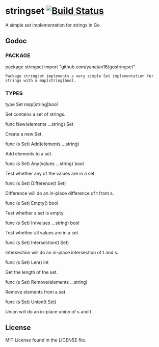 stringset [![Build Status][1]][2]
=========

A simple set implementation for strings in Go.

## Godoc

### PACKAGE

package stringset
    import "github.com/yanatan16/gostringset"

    Package stringset implements a very simple Set implementation for
    strings with a map[string]bool.

### TYPES

  type Set map[string]bool
  
Set contains a set of strings.

  func New(elements ...string) Set
  
Create a new Set.

  func (s Set) Add(elements ...string)
  
Add elements to a set.

  func (s Set) Any(values ...string) bool
  
Test whether any of the values are in a set.

  func (s Set) Difference(t Set)
  
Difference will do an in-place difference of t from s.

  func (s Set) Empty() bool
  
Test whether a set is empty.

  func (s Set) In(values ...string) bool
  
Test whether all values are in a set.

  func (s Set) Intersection(t Set)
  
Intersection will do an in-place intersection of t and s.

  func (s Set) Len() int
  
Get the length of the set.

  func (s Set) Remove(elements ...string)
  
Remove elements from a set.

  func (s Set) Union(t Set)
  
Union will do an in-place union of s and t.

## License

MIT License found in the LICENSE file. 


  [1]: https://travis-ci.org/yanatan16/gostringset.png?branch=master
  [2]: http://travis-ci.org/yanatan16/gostringset
